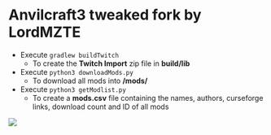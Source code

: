 # Anvilcraft3 tweaked fork by LordMZTE
- Execute `gradlew buildTwitch`
    - To create the **Twitch Import** zip file in **build/lib**
- Execute `python3 downloadMods.py`
    - To download all mods into **/mods/**
- Execute `python3 getModlist.py`
    - To create a **mods.csv** file containing the names, authors, curseforge links, download count and ID of all mods

![](https://media.forgecdn.net/avatars/253/133/637192132446053968.jpeg)